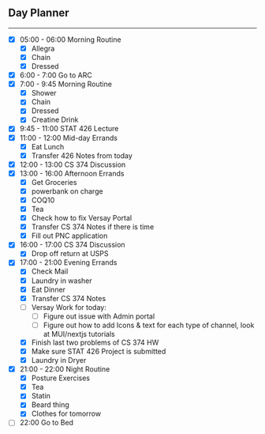 ## Day Planner
---
- [x] 05:00 - 06:00 Morning Routine
	- [x] Allegra
	- [x] Chain
	- [x] Dressed
- [x] 6:00 - 7:00 Go to ARC
- [x] 7:00 - 9:45 Morning Routine
	- [x] Shower
	- [x] Chain
	- [x] Dressed
	- [x] Creatine Drink
- [x] 9:45 - 11:00 STAT 426 Lecture
- [x] 11:00 - 12:00 Mid-day Errands
	- [x] Eat Lunch
	- [x] Transfer 426 Notes from today
- [x] 12:00 - 13:00 CS 374 Discussion
- [x] 13:00 - 16:00 Afternoon Errands
	- [x] Get Groceries
	- [x] powerbank on charge
	- [x] COQ10
	- [x] Tea
	- [x] Check how to fix Versay Portal
	- [x] Transfer CS 374 Notes if there is time
	- [x] Fill out PNC application
- [x] 16:00 - 17:00 CS 374 Discussion
	- [x] Drop off return at USPS
- [x] 17:00 - 21:00 Evening Errands
	- [x]  Check Mail
	- [x] Laundry in washer
	- [x] Eat Dinner
	- [x] Transfer CS 374 Notes
	- [ ]  Versay Work for today:
		- [ ] Figure out issue with Admin portal
		- [ ] Figure out how to add Icons & text for each type of channel, look at MUI/nextjs tutorials
	- [x] Finish last two problems of CS 374 HW 
	- [x] Make sure STAT 426 Project is submitted
	- [x] Laundry in Dryer
- [x] 21:00 - 22:00 Night Routine
	- [x] Posture Exercises
	- [x] Tea
	- [x] Statin
	- [x] Beard thing
	- [x] Clothes for tomorrow
- [ ] 22:00 Go to Bed
